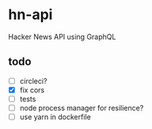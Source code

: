 # hn-api

Hacker News API using GraphQL

## todo

- [ ] circleci?
- [x] fix cors
- [ ] tests
- [ ] node process manager for resilience?
- [ ] use yarn in dockerfile